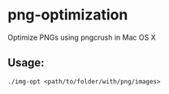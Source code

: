 # png-optimization
Optimize PNGs using pngcrush in Mac OS X

## Usage:
`./img-opt <path/to/folder/with/png/images>`
